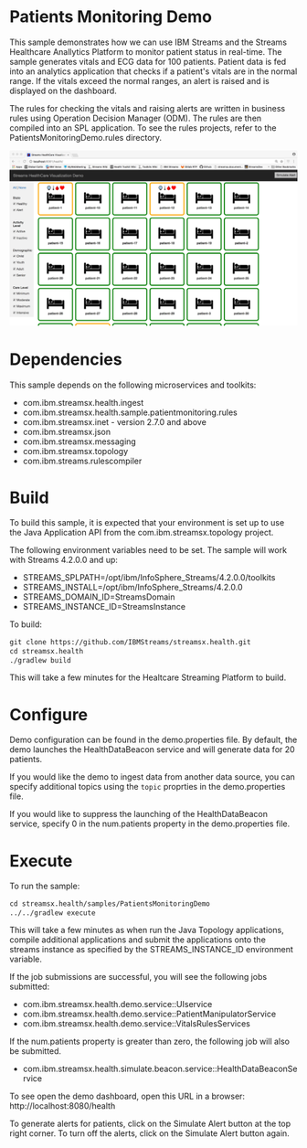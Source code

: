 # Patients Monitoring Demo

This sample demonstrates how we can use IBM Streams and the Streams Healthcare Anallytics Platform to monitor patient status in real-time.  The sample generates vitals and ECG data for 100 patients.  Patient data is fed into an analytics application that checks if a patient's vitals are in the normal range.  If the vitals exceed the normal ranges, an alert is raised and is displayed on the dashboard.

The rules for checking the vitals and raising alerts are written in business rules using Operation Decision Manager (ODM).  The rules are then compiled into an SPL application.  To see the rules projects, refer to the PatientsMonitoringDemo.rules directory.

![Patients Monitoring Dashboard](images/patientsMonitoring.jpeg)

# Dependencies

This sample depends on the following microservices and toolkits:
* com.ibm.streamsx.health.ingest
* com.ibm.streamsx.health.sample.patientmonitoring.rules
* com.ibm.streamsx.inet - version 2.7.0 and above
* com.ibm.streamsx.json
* com.ibm.streamsx.messaging
* com.ibm.streamsx.topology
* com.ibm.streams.rulescompiler

# Build 

To build this sample, it is expected that your environment is set up to use the Java Application API from the com.ibm.streamsx.topology project.

The following environment variables need to be set.  The sample will work with Streams 4.2.0.0 and up:

* STREAMS_SPLPATH=/opt/ibm/InfoSphere_Streams/4.2.0.0/toolkits
* STREAMS_INSTALL=/opt/ibm/InfoSphere_Streams/4.2.0.0
* STREAMS_DOMAIN_ID=StreamsDomain
* STREAMS_INSTANCE_ID=StreamsInstance

To build:

```
git clone https://github.com/IBMStreams/streamsx.health.git
cd streamsx.health
./gradlew build
```

This will take a few minutes for the Healtcare Streaming Platform to build.

# Configure

Demo configuration can be found in the demo.properties file.  By default, the demo launches the HealthDataBeacon service and will generate data for 20 patients.

If you would like the demo to ingest data from another data source, you can specify additional topics using the `topic` proprties in the demo.properties file.

If you would like to suppress the launching of the HealthDataBeacon service, specify 0 in the num.patients property in the demo.properties file.

# Execute

To run the sample:

```
cd streamsx.health/samples/PatientsMonitoringDemo
../../gradlew execute
```

This will take a few minutes as when run the Java Topology applications, compile additional applications and submit the applications onto the streams instance as specified by the STREAMS_INSTANCE_ID environment variable.

If the job submissions are successful, you will see the following jobs submitted:

* com.ibm.streamsx.health.demo.service::UIservice
* com.ibm.streamsx.health.demo.service::PatientManipulatorService
* com.ibm.streamsx.health.demo.service::VitalsRulesServices

If the num.patients property is greater than zero, the following job will also be submitted.
* com.ibm.streamsx.health.simulate.beacon.service::HealthDataBeaconService

To see open the demo dashboard, open this URL in a browser:  http://localhost:8080/health

To generate alerts for patients, click on the Simulate Alert button at the top right corner.  To turn off the alerts, click on the Simulate Alert button again.

